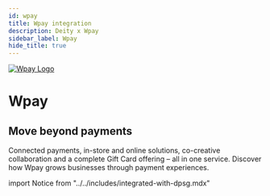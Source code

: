 ```yaml
---
id: wpay
title: Wpay integration
description: Deity x Wpay
sidebar_label: Wpay
hide_title: true
---
```


<a href="https://wpay.io/" rel="noreferrer noopener" target="_blank" aria-label="visit the Wpay site" className="invert">
  <img src="/img/docs/platform/wpay-logo.svg" alt="Wpay Logo" className="height80"/>
</a>

<h1 className="headline mb20">Wpay</h1>

## Move beyond payments

Connected payments, in-store and online solutions, co-creative collaboration and a complete Gift Card offering – all in one service. Discover how Wpay grows businesses through payment experiences.

import Notice from "../../includes/integrated-with-dpsg.mdx"

<Notice />
